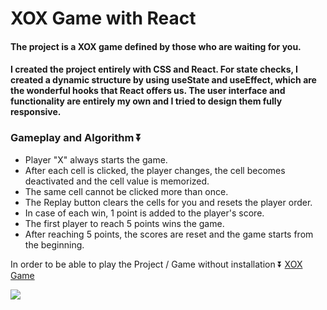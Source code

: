 # XOX Game with React
 
#### The project is a XOX game defined by those who are waiting for you.

#### I created the project entirely with CSS and React. For state checks, I created a dynamic structure by using useState and useEffect, which are the wonderful hooks that React offers us. The user interface and functionality are entirely my own and I tried to design them fully responsive.


### Gameplay and Algorithm ⏬

- Player "X" always starts the game.
- After each cell is clicked, the player changes, the cell becomes deactivated and the cell value is memorized.
- The same cell cannot be clicked more than once.
- The Replay button clears the cells for you and resets the player order.
- In case of each win, 1 point is added to the player's score.
- The first player to reach 5 points wins the game.
- After reaching 5 points, the scores are reset and the game starts from the beginning.


In order to be able to play the Project / Game without installation ⏬
<a href="https://xox-game-kadir.netlify.app/">XOX Game</a>

<img src="src/XOX-GAME.gif">
